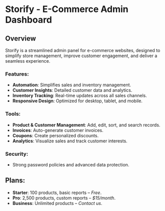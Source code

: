 # Storify - E-Commerce Admin Dashboard  

## Overview  
Storify is a streamlined admin panel for e-commerce websites, designed to simplify store management, improve customer engagement, and deliver a seamless experience.  

### Features:  
- **Automation**: Simplifies sales and inventory management.  
- **Customer Insights**: Detailed customer data and analytics.  
- **Inventory Tracking**: Real-time updates across all sales channels.  
- **Responsive Design**: Optimized for desktop, tablet, and mobile.  

### Tools:  
- **Product & Customer Management**: Add, edit, sort, and search records.  
- **Invoices**: Auto-generate customer invoices.  
- **Coupons**: Create personalized discounts.  
- **Analytics**: Visualize sales and track customer interests.  

### Security:  
- Strong password policies and advanced data protection.  

## Plans:  
- **Starter**: 100 products, basic reports – *Free*.  
- **Pro**: 2,500 products, custom reports – *$15/month*.  
- **Business**: Unlimited products – *Contact us*.  
